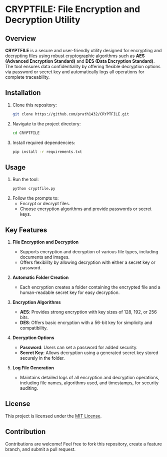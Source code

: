 # CRYPTFILE: File Encryption and Decryption Utility

## Overview

**CRYPTFILE** is a secure and user-friendly utility designed for encrypting and decrypting files using robust cryptographic algorithms such as **AES (Advanced Encryption Standard)** and **DES (Data Encryption Standard)**. The tool ensures data confidentiality by offering flexible decryption options via password or secret key and automatically logs all operations for complete traceability.

## Installation

1. Clone this repository:  
   ```bash
   git clone https://github.com/prath1432/CRYPTFILE.git
   ```
2. Navigate to the project directory:  
   ```bash
   cd CRYPTFILE
   ```
3. Install required dependencies:  
   ```bash
   pip install -r requirements.txt
   ```

## Usage

1. Run the tool:  
   ```bash
   python cryptfile.py
   ```
2. Follow the prompts to:  
   - Encrypt or decrypt files.  
   - Choose encryption algorithms and provide passwords or secret keys.
     
## Key Features

1. **File Encryption and Decryption**  
   - Supports encryption and decryption of various file types, including documents and images.  
   - Offers flexibility by allowing decryption with either a secret key or password.

2. **Automatic Folder Creation**  
   - Each encryption creates a folder containing the encrypted file and a human-readable secret key for easy decryption.

3. **Encryption Algorithms**  
   - **AES**: Provides strong encryption with key sizes of 128, 192, or 256 bits.  
   - **DES**: Offers basic encryption with a 56-bit key for simplicity and compatibility.

4. **Decryption Options**  
   - **Password**: Users can set a password for added security.  
   - **Secret Key**: Allows decryption using a generated secret key stored securely in the folder.

5. **Log File Generation**  
   - Maintains detailed logs of all encryption and decryption operations, including file names, algorithms used, and timestamps, for security auditing.

## License

This project is licensed under the [MIT License](LICENSE).

## Contribution

Contributions are welcome! Feel free to fork this repository, create a feature branch, and submit a pull request.
